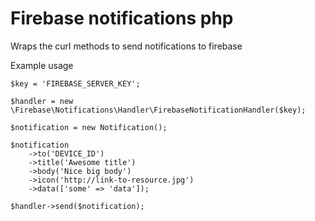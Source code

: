 # Firebase notifications php

Wraps the curl methods to send notifications to firebase

Example usage

```
$key = 'FIREBASE_SERVER_KEY';

$handler = new \Firebase\Notifications\Handler\FirebaseNotificationHandler($key);

$notification = new Notification();

$notification
    ->to('DEVICE_ID')
    ->title('Awesome title')
    ->body('Nice big body')
    ->icon('http://link-to-resource.jpg')
    ->data(['some' => 'data']);

$handler->send($notification);
```